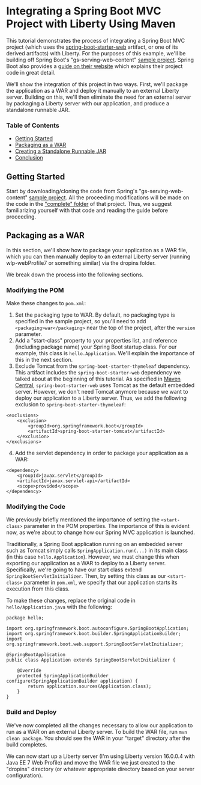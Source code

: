 # Integrating a Spring Boot MVC Project with Liberty Using Maven

This tutorial demonstrates the process of integrating a Spring Boot MVC project (which uses the [spring-boot-starter-web](https://mvnrepository.com/artifact/org.springframework.boot/spring-boot-starter-web) artifact, or one of its derived artifacts) with Liberty. For the purposes of this example, we'll be building off Spring Boot's "gs-serving-web-content" [sample project](https://github.com/spring-guides/gs-serving-web-content). Spring Boot also provides a [guide on their website](https://spring.io/guides/gs/serving-web-content/) which explains their project code in great detail.

We'll show the integration of this project in two ways. First, we'll package the application as a WAR and deploy it manually to an external Liberty server. Building on this, we'll then eliminate the need for an external server by packaging a Liberty server with our application, and produce a standalone runnable JAR. 

### Table of Contents

* [Getting Started](#start)
* [Packaging as a WAR](#war)
* [Creating a Standalone Runnable JAR](#jar)
* [Conclusion](#conclusion)

## <a name="start"></a>Getting Started

Start by downloading/cloning the code from Spring's "gs-serving-web-content" [sample project](https://github.com/spring-guides/gs-serving-web-content/). All the proceeding modifications will be made on the code in the ["complete" folder](https://github.com/spring-guides/gs-serving-web-content/tree/master/complete) of that project. Thus, we suggest familiarizing yourself with that code and reading the guide before proceeding.

## <a name="war"></a>Packaging as a WAR

In this section, we'll show how to package your application as a WAR file, which you can then manually deploy to an external Liberty server (running wlp-webProfile7 or something similar) via the dropins folder. 

We break down the process into the following sections. 

### Modifying the POM

Make these changes to `pom.xml`:

1. Set the packaging type to WAR. By default, no packaging type is specified in the sample project, so you'll need to add `<packaging>war</packaging>` near the top of the project, after the `version` parameter. 
2. Add a "start-class" property to your properties list, and reference (including package name) your Spring Boot startup class. For our example, this class is `hello.Application`. We'll explain the importance of this in the next section.
3. Exclude Tomcat from the `spring-boot-starter-thymeleaf` dependency. This artifact includes the `spring-boot-starter-web` dependency we talked about at the beginning of this tutorial. As specified in [Maven Central](http://mvnrepository.com/artifact/org.springframework.boot/spring-boot-starter-web), `spring-boot-starter-web` uses Tomcat as the default embedded server. However, we don't need Tomcat anymore because we want to deploy our application to a Liberty server. Thus, we add the following exclusion to `spring-boot-starter-thymeleaf`:
```
<exclusions>
	<exclusion>
		<groupId>org.springframework.boot</groupId>
		<artifactId>spring-boot-starter-tomcat</artifactId>
	</exclusion>
</exclusions>
```
4. Add the servlet dependency in order to package your application as a WAR:
```
<dependency>
	<groupId>javax.servlet</groupId>
	<artifactId>javax.servlet-api</artifactId>
    <scope>provided</scope>
</dependency>
```

### Modifying the Code

We previously briefly mentioned the importance of setting the `<start-class>` parameter in the POM properties. The importance of this is evident now, as we're about to change how our Spring MVC application is launched.

Traditionally, a Spring Boot application running on an embedded server such as Tomcat simply calls `SpringApplication.run(...)` in its main class (in this case `hello.Application`). However, we must change this when exporting our application as a WAR to deploy to a Liberty server. Specifically, we're going to have our start class extend `SpringBootServletInitializer`. Then, by setting this class as our `<start-class>` parameter in `pom.xml`, we specify that our application starts its execution from this class.

To make these changes, replace the original code in `hello/Application.java` with the following:
```
package hello;

import org.springframework.boot.autoconfigure.SpringBootApplication;
import org.springframework.boot.builder.SpringApplicationBuilder;
import org.springframework.boot.web.support.SpringBootServletInitializer;

@SpringBootApplication
public class Application extends SpringBootServletInitializer {

	@Override
	protected SpringApplicationBuilder configure(SpringApplicationBuilder application) {
		return application.sources(Application.class);
	}
}
```

### Build and Deploy

We've now completed all the changes necessary to allow our application to run as a WAR on an external Liberty server. To build the WAR file, run `mvn clean package`.  You should see the WAR in your "target" directory after the build completes.

We can now start up a Liberty server (I'm using Liberty version 16.0.0.4 with Java EE 7 Web Profile) and move the WAR file we just created to the "dropins" directory (or whatever appropriate directory based on your server configuration). 